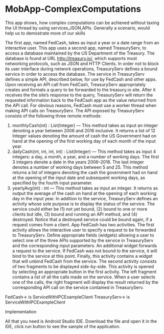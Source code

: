 # MobApp-ComplexComputations

This app shows, how complex computations can be achieved without taxing the UI thread by using services,JSON,APIs.
Generally a scenario, would help us to demostrate more of our skills

The first app, named FedCash, takes as input a year or a date range
from an interactive user. This app uses a second app, named TreasuryServ, to access a database maintained
by the US Department of the Treasury. The database is found at URL http://treasury.io/, which supports
most networking protocols, such as JSON and HTTP Clients. In order not to block its user interface during
network operations, TreasuryServ defines a bound service in order to access the database. The service in
TreasuryServ defines a simple API, described below, for use by FedCash and other apps. Upon receiving
an API call from FedCash, TreasuryServ appropriately creates and formats a query to be forwarded to the
treasury.io site. After it receives the the site’s response to the query, TreasuryServ will return the requested
information back to the FedCash app as the value returned from the API call. For obvious reasons, FedCash
must use a worker thread when making API calls on TreasuryServ.
The API exposed by TreasuryServ consists of the following three remote methods:
1. monthlyCash(int) : List(Integer) — This method takes as input an integer denoting a year between
2006 and 2016 inclusive. It returns a list of 12 Integer values denoting the amount of cash the US
Government had on hand at the opening of the first working day of each month of the input year.
2. dailyCash(int, int, int, int) : List(Integer) — This method takes as input 4 integers: a day, a month,
a year, and a number of working days. The first 3 integers denote a date in the years 2006–2016.
The last integer denotes a number of working days between 5 and 25. This method returns a list of
integers denoting the cash the government had on hand at the opening of the input date and subsequent
working days, as specified by the fourth input parameter.
3. yearlyAvg(int) : int — This method takes as input an integer. It returns as output the average of the
cash on hand at the opening of each working day in the input year.
In addition to the service, TreasuryServ defines an activity whose sole purpose is to display the status
of the service. The service could either be (1) not yet bound, (2) bound to one or more clients but idle, (3)
bound and running an API method, and (4) destroyed. Notice that a destroyed service could be bound again,
if a request comes from a client.
App FedCash has two activities. The first activity allows the interactive user to specify a request to
be forwarded to TreasuryServ. Define appropriate fields (widgets) allowing a user to select one of the three
APIs supported by the service in TreasuryServ and the corresponding input parameters. An additional widget
forwards a request to the service. If FedCash was not bound to the service, it will bind to the service at this
point. Finally, this activity contains a widget that will unbind FedCash from the service. The second activity
consists of two fragments to be displayed side-by-side. This activity is opened by selecting an appropriate
button in the first activity. The left fragment contains a list of all the calls made on the service. When a user
selects one of the calls, the right fragment will display the result returned by the corresponding API call on
the service contained in TreasuryServ.


FedCash-> is ServiceWithIPCExampleClient
TreasuryServ-> is ServiceWithIPCExampleClient

Implementation

All that you need is Android Studio IDE.
Download the file and open it in the IDE, click run button to see the sample of the application.


